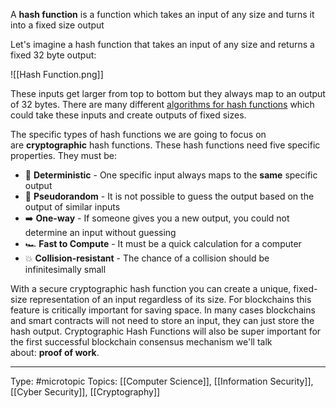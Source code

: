 A **hash function** is a function which takes an input of any size and turns it into a fixed size output

Let's imagine a hash function that takes an input of any size and returns a fixed 32 byte output:

![[Hash Function.png]]

These inputs get larger from top to bottom but they always map to an output of 32 bytes. There are many different [algorithms for hash functions](https://en.wikipedia.org/wiki/Hash_function#Hashing_integer_data_types) which could take these inputs and create outputs of fixed sizes.

The specific types of hash functions we are going to focus on are **cryptographic** hash functions. These hash functions need five specific properties. They must be:

-   🔮 **Deterministic** - One specific input always maps to the **same** specific output
-   🎲 **Pseudorandom** - It is not possible to guess the output based on the output of similar inputs
-   ➡️ **One-way** - If someone gives you a new output, you could not determine an input without guessing
-   🏎️ **Fast to Compute** - It must be a quick calculation for a computer
-   💥 **Collision-resistant** - The chance of a collision should be infinitesimally small

With a secure cryptographic hash function you can create a unique, fixed-size representation of an input regardless of its size. For blockchains this feature is critically important for saving space. In many cases blockchains and smart contracts will not need to store an input, they can just store the hash output. Cryptographic Hash Functions will also be super important for the first successful blockchain consensus mechanism we'll talk about: **proof of work**.
___
Type: #microtopic 
Topics: [[Computer Science]], [[Information Security]], [[Cyber Security]], [[Cryptography]]

